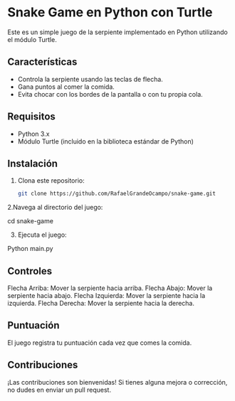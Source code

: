 # Snake Game en Python con Turtle

Este es un simple juego de la serpiente implementado en Python utilizando el módulo Turtle.

## Características

- Controla la serpiente usando las teclas de flecha.
- Gana puntos al comer la comida.
- Evita chocar con los bordes de la pantalla o con tu propia cola.

## Requisitos

- Python 3.x
- Módulo Turtle (incluido en la biblioteca estándar de Python)

## Instalación

1. Clona este repositorio:

   ```bash
   git clone https://github.com/RafaelGrandeOcampo/snake-game.git

2.Navega al directorio del juego:

cd snake-game

3. Ejecuta el juego:

Python main.py

## Controles

Flecha Arriba: Mover la serpiente hacia arriba.
Flecha Abajo: Mover la serpiente hacia abajo.
Flecha Izquierda: Mover la serpiente hacia la izquierda.
Flecha Derecha: Mover la serpiente hacia la derecha.

## Puntuación

El juego registra tu puntuación cada vez que comes la comida.

## Contribuciones

¡Las contribuciones son bienvenidas! Si tienes alguna mejora o corrección, no dudes en enviar un pull request.
